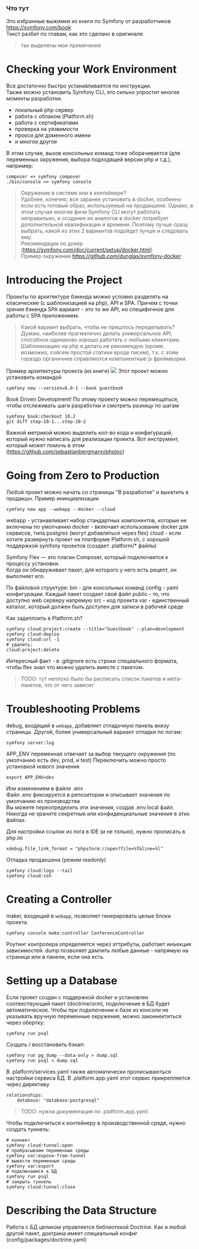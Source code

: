 ### Что тут

Это избранные выжимки из книги по Symfony от разработчиков https://symfony.com/book  
Текст разбит по главам, как это сделано в оригинале.
> так выделены мои примечания

# Checking your Work Environment

Все достаточно быстро устанавливается по инструкции.  
Также можно установить Symfony CLI, это сильно упростит многие моменты разработки.
- локальный php сервер
- работа с облаком (Platform.sh)
- работа с сертификатами
- проверка на уязвимости
- прокси для доменного имени
- и многое другое

В этом случае, вызов консольных команд тоже оборачивается (для переменных окружения,
выбора подходящей версии php и т.д.), например:

    composer => symfony composer
    ./bin/console => symfony console

> Окружение в системе или в контейнере?  
Удобнее, конечно, все заранее установить в docker, особенно если есть готовый образ, используемый на продакшене.
Однако, в этом случае многие фичи Symfony CLI могут работать неправильно, и создание их аналогов в docker потребует
дополнительной квалификации и времени.
Поэтому лучше сразу выбрать, какой из этих 2 вариантов подойдет лучше и следовать ему.  
Рекомендации по докер (https://symfony.com/doc/current/setup/docker.html)  
Пример окружения https://github.com/dunglas/symfony-docker

# Introducing the Project

Проекты по архитектуре бэкенда можно условно разделять на класические (с шаблонизацией на php),
API и SPA. Причем с точки зрения бэкенда SPA вариант - это то же API, но специфичное для работы с SPA приложением.

> Какой вариант выбрать, чтобы не пришлось переделывать?
Думаю, наиболее прагматично делать универсальное API, способное одинаково хорошо работать с любыми клиентами.
Шаблонизацию на php я делать не рекомендую (кроме, возможно, совсем простой статики вроде писем), т.к. с этим гораздо
органичнее справляются компонентные js фреймворки.

Пример архитектуры проекта (из книги)
![](https://symfony.com/doc/6.0en//the-fast-track/_images/infrastructure.png)
Этот проект можно установить командой

    symfony new --version=6.0-1 --book guestbook

Book Driven Development! По этому проекту можно перемещаться, чтобы отслеживать шаги разработки
и смотреть разницу по шагам

    symfony book:checkout 10.2
    git diff step-10-1...step-10-2

Важной метрикой можно выделить кол-во кода и конфигураций, который нужно написать для реализации проекта.
Вот инструмент, который может помочь в этом (https://github.com/sebastianbergmann/phploc)

# Going from Zero to Production

Любой проект можно начать со страницы "В разработке" и выкатить в продакшн.
Пример ининциализации

    symfony new app --webapp --docker --cloud

webapp - устанавливает набор стандартных компонентов, которые не включены по умолчанию
docker - включает использование docker для сервисов, типа postgres (могут добавляться через flex)
cloud - если хотите развернуть проект на платформе Platform.sh, с хорошей поддержкой symfony проектов (создает .platform/* файлы)

Symfony Flex — это плагин Composer, который подключается к процессу установки.  
Когда он обнаруживает пакет, для которого у него есть рецепт, он выполняет его.

По файловой структуре:
bin - для консольных команд
config - yaml конфигурации. Каждый пакет создает свой файл
public - то, что доступно web серверу напрямую
src - код проекта
var - единственный каталог, который должен быть доступен для записи в рабочей среде

Как задеплоить в Platform.sh?

    symfony cloud:project:create --title="Guestbook" --plan=development
    symfony cloud:deploy
    symfony cloud:url -1
    # удалить:
    cloud:project:delete

Интересный факт - в .gitignore есть строки специального формата, чтобы flex знал что можно удалить вместе с пакетом.

> TODO: тут неплохо было бы расписать список пакетов и мета-пакетов, что от чего зависит

# Troubleshooting Problems

debug, входящий в `webapp`, добавляет отладочную панель внизу страницы.
Другой, более универсальный вариант отладки по логам:

    symfony server:log

APP_ENV переменная отвечает за выбор текущего окружения (по умолчанию есть dev, prod, и test)
Переключить можно просто установкой нового значения

    export APP_ENV=dev

Или изменением в файле .env  
Файл .env фиксируется в репозитории и описывает значения по умолчанию из производства  
Вы можете переопределить эти значения, создав .env.local файл. Никогда не храните секретные
или конфиденциальные значения в этих файлах.

Для настройки ссылок из лога в IDE (и не только), нужно прописать в php.ini

    xdebug.file_link_format = "phpstorm://open?file=%f&line=%l" 

Отладка продакшена (режим readonly)

    symfony cloud:logs --tail
    symfony cloud:ssh

# Creating a Controller

maker, входящий в `webapp`, позволяет генерировать целые блоки проекта.

    symfony console make:controller ConferenceController

Роутинг контролера определяется через аттрибуты, работает инъекция зависимостей.
dump позволяет дампить любые данные - напрямую на странице или в панели, если она есть.

# Setting up a Database

Если проект создан с поддержкой docker и установлен соотвествующий пакет (doctrine/orm),
подключение в БД будет автоматическое. Чтобы при подключении к базе из консоли не указывать вручную переменные окружения,
можно законнектиться через обертку:

    symfony run psql

Создать / восстановить бэкап:

    symfony run pg_dump --data-only > dump.sql
    symfony run psql < dump.sql

В .platform/services.yaml также автоматически прописываються настройки сервиса БД.
В .platform.app.yaml этот сервис прикрепляется через директиву

    relationships:
        database: "database:postgresql"

> TODO: нужна документация по .platform.app.yaml

Чтобы подключиться к контейнеру в производственной среде, нужно создать туннель:

    # коннект
    symfony cloud:tunnel:open
    # пробрасываем переменные среды
    symfony var:expose-from-tunnel
    # вывести переменные среды
    symfony var:export
    # подключаемся к БД
    symfony run psql
    # закрыть туннель
    symfony cloud:tunnel:close

# Describing the Data Structure

Работа с БД целиком управляется библиотекой Doctrine.
Как и любой другой пакет, доктрина имеет специальный конфиг (config/packages/doctrine.yaml) 
